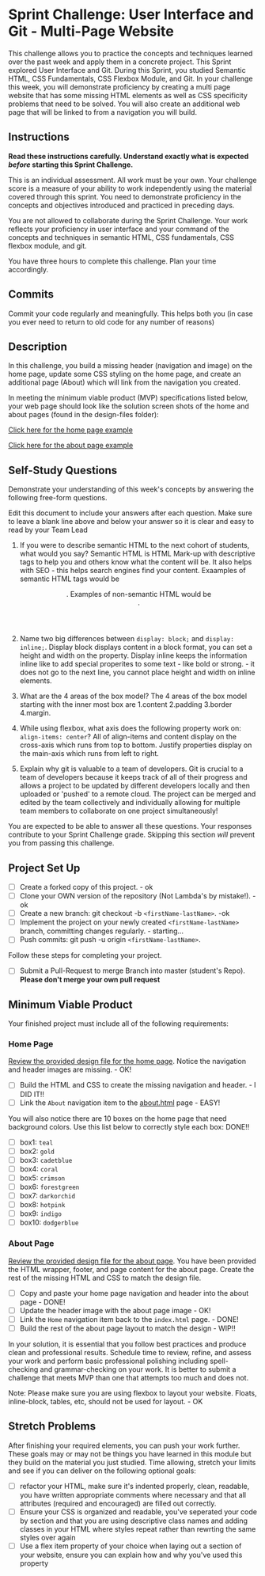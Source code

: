 # Sprint Challenge: User Interface and Git - Multi-Page Website

This challenge allows you to practice the concepts and techniques learned over the past week and apply them in a concrete project. This Sprint explored User Interface and Git. During this Sprint, you studied Semantic HTML, CSS Fundamentals, CSS Flexbox Module, and Git. In your challenge this week, you will demonstrate proficiency by creating a multi page website that has some missing HTML elements as well as CSS specificity problems that need to be solved.  You will also create an additional web page that will be linked to from a navigation you will build.

## Instructions

**Read these instructions carefully. Understand exactly what is expected _before_ starting this Sprint Challenge.**

This is an individual assessment. All work must be your own. Your challenge score is a measure of your ability to work independently using the material covered through this sprint. You need to demonstrate proficiency in the concepts and objectives introduced and practiced in preceding days.

You are not allowed to collaborate during the Sprint Challenge. Your work reflects your proficiency in user interface and your command of the concepts and techniques in semantic HTML, CSS fundamentals, CSS flexbox module, and git.

You have three hours to complete this challenge. Plan your time accordingly.

## Commits

Commit your code regularly and meaningfully. This helps both you (in case you ever need to return to old code for any number of reasons)

## Description

In this challenge, you build a missing header (navigation and image) on the home page, update some CSS styling on the home page, and create an additional page (About) which will link from the navigation you created.

In meeting the minimum viable product (MVP) specifications listed below, your web page should look like the solution screen shots of the home and about pages (found in the design-files folder):

[Click here for the home page example](https://tk-assets.lambdaschool.com/39a49225-8ac9-43da-aa90-514fd60ae99a_sprint-challenge-ui-home-example.png)

[Click here for the about page example](https://tk-assets.lambdaschool.com/ede1bb1a-63ff-4801-8c02-3efa2f603190_sprint-challenge-ui-about-example.png)

## Self-Study Questions

Demonstrate your understanding of this week's concepts by answering the following free-form questions.

Edit this document to include your answers after each question. Make sure to leave a blank line above and below your answer so it is clear and easy to read by your Team Lead

1. If you were to describe semantic HTML to the next cohort of students, what would you say?
Semantic HTML is HTML Mark-up with descriptive tags to help you and others know what the content will be. It also helps with SEO - this helps search engines find your content. Exaamples of semantic HTML tags would be <section><header><footer><nav>. Examples of non-semantic HTML would be <div><span>.

2. Name two big differences between ```display: block;``` and ```display: inline;```.
Display block displays content in a block format, you can set a height and width on the property. Display inline keeps the information inline like <span> to add special properites to some text - like bold or strong. - it does not go to the next line, you cannot place height and width on inline elements. 

3. What are the 4 areas of the box model?
The 4 areas of the box model starting with the inner most box are 1.content 2.padding 3.border 4.margin. 

4. While using flexbox, what axis does the following property work on: ```align-items: center```?
All of align-items and content display on the cross-axis which runs from top to bottom. Justify properties display on the main-axis which runs from left to right.

5. Explain why git is valuable to a team of developers.
Git is crucial to a team of developers because it keeps track of all of their progress and allows a project to be updated by different developers locally and then uploaded or 'pushed' to a remote cloud. The project can be merged and edited by the team collectively and individually allowing for multiple team members to collaborate on one project simultaneously!

You are expected to be able to answer all these questions. Your responses contribute to your Sprint Challenge grade. Skipping this section *will* prevent you from passing this challenge.

## Project Set Up

- [ ] Create a forked copy of this project. - ok
- [ ] Clone your OWN version of the repository (Not Lambda's by mistake!). -ok
- [ ] Create a new branch: git checkout -b `<firstName-lastName>`. -ok
- [ ] Implement the project on your newly created `<firstName-lastName>` branch, committing changes regularly. - starting...
- [ ] Push commits: git push -u origin `<firstName-lastName>`.
 
Follow these steps for completing your project.

- [ ] Submit a Pull-Request to merge <firstName-lastName> Branch into master (student's  Repo). **Please don't merge your own pull request**



## Minimum Viable Product

Your finished project must include all of the following requirements:

### Home Page

[Review the provided design file for the home page](design-files/home.png).  Notice the navigation and header images are missing. - OK!

* [ ] Build the HTML and CSS to create the missing navigation and header. - I DID IT!!
* [ ] Link the `About` navigation item to the [about.html](about.html) page - EASY!

You will also notice there are 10 boxes on the home page that need background colors.  Use this list below to correctly style each box: DONE!!

* [ ] box1: `teal`
* [ ] box2: `gold`
* [ ] box3: `cadetblue`
* [ ] box4: `coral`
* [ ] box5: `crimson`
* [ ] box6: `forestgreen`
* [ ] box7: `darkorchid`
* [ ] box8: `hotpink`
* [ ] box9: `indigo`
* [ ] box10: `dodgerblue`

### About Page

[Review the provided design file for the about page](design-files/about.png). You have been provided the HTML wrapper, footer, and page content for the about page. Create the rest of the missing HTML and CSS to match the design file.

* [ ] Copy and paste your home page navigation and header into the about page - DONE!
* [ ] Update the header image with the about page image - OK!
* [ ] Link the `Home` navigation item back to the `index.html` page. - DONE!
* [ ] Build the rest of the about page layout to match the design - WIP!!

In your solution, it is essential that you follow best practices and produce clean and professional results. Schedule time to review, refine, and assess your work and perform basic professional polishing including spell-checking and grammar-checking on your work. It is better to submit a challenge that meets MVP than one that attempts too much and does not.

Note: Please make sure you are using flexbox to layout your website. Floats, inline-block, tables, etc, should not be used for layout. - OK

## Stretch Problems

After finishing your required elements, you can push your work further. These goals may or may not be things you have learned in this module but they build on the material you just studied. Time allowing, stretch your limits and see if you can deliver on the following optional goals:

* [ ] refactor your HTML, make sure it's indented properly, clean, readable, you have written appropriate comments where necessary and that all attributes (required and encouraged) are filled out correctly.  
* [ ] Ensure your CSS is organized and readable, you've seperated your code by section and that you are using descriptive class names and adding classes in your HTML where styles repeat rather than rewrting the same styles over again
* [ ] Use a flex item property of your choice when laying out a section of your website, ensure you can explain how and why you've used this property 
